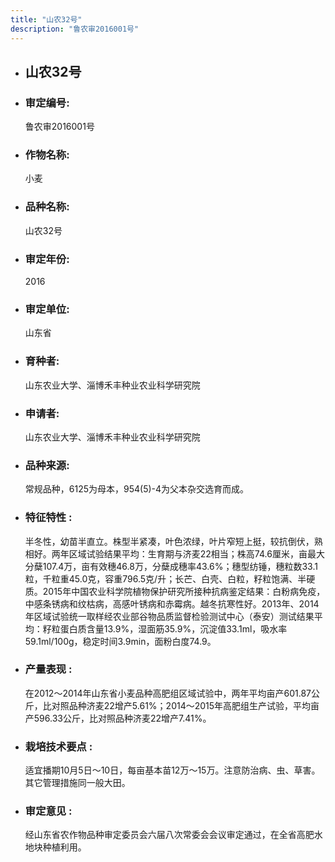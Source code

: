 ```yaml
---
title: "山农32号"
description: "鲁农审2016001号"
---
```

* ## 山农32号
* ###  审定编号:  
   鲁农审2016001号

*  ### 作物名称:  
   小麦

*   ###  品种名称: 
    山农32号

*   ### 审定年份: 
    2016

*   ### 审定单位:  
    山东省

*   ### 育种者:  
    山东农业大学、淄博禾丰种业农业科学研究院

*   ### 申请者:  
    山东农业大学、淄博禾丰种业农业科学研究院

*   ### 品种来源:  
    常规品种，6125为母本，954(5)-4为父本杂交选育而成。

*   ### 特征特性 : 
    半冬性，幼苗半直立。株型半紧凑，叶色浓绿，叶片窄短上挺，较抗倒伏，熟相好。两年区域试验结果平均：生育期与济麦22相当；株高74.6厘米，亩最大分蘖107.4万，亩有效穗46.8万，分蘖成穗率43.6%；穗型纺锤，穗粒数33.1粒，千粒重45.0克，容重796.5克/升；长芒、白壳、白粒，籽粒饱满、半硬质。2015年中国农业科学院植物保护研究所接种抗病鉴定结果：白粉病免疫，中感条锈病和纹枯病，高感叶锈病和赤霉病。越冬抗寒性好。2013年、2014年区域试验统一取样经农业部谷物品质监督检验测试中心（泰安）测试结果平均：籽粒蛋白质含量13.9%，湿面筋35.9%，沉淀值33.1ml，吸水率59.1ml/100g，稳定时间3.9min，面粉白度74.9。

*   ### 产量表现 : 
    在2012～2014年山东省小麦品种高肥组区域试验中，两年平均亩产601.87公斤，比对照品种济麦22增产5.61%；2014～2015年高肥组生产试验，平均亩产596.33公斤，比对照品种济麦22增产7.41%。

*   ### 栽培技术要点 : 
    适宜播期10月5日～10日，每亩基本苗12万～15万。注意防治病、虫、草害。其它管理措施同一般大田。

*   ### 审定意见 : 
    经山东省农作物品种审定委员会六届八次常委会会议审定通过，在全省高肥水地块种植利用。

